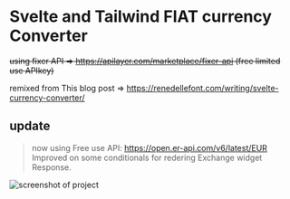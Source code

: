 # Svelte and Tailwind FIAT currency Converter

~~using fixer API => <https://apilayer.com/marketplace/fixer-api> (free limited use APIkey)~~

remixed from This blog post  => https://renedellefont.com/writing/svelte-currency-converter/

## update

> now using Free use API:  <https://open.er-api.com/v6/latest/EUR>
Improved on some conditionals for redering Exchange widget Response.

![screenshot of project](https://i.ibb.co/yN1rscJ/screenshot.png)
